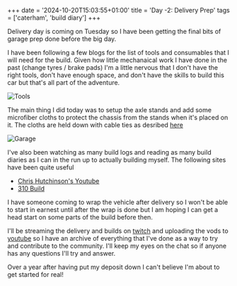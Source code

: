 +++
date = '2024-10-20T15:03:55+01:00'
title = 'Day -2: Delivery Prep'
tags = ['caterham', 'build diary']
+++

Delivery day is coming on Tuesday so I have been getting the final bits of garage prep done before the big day. 

I have been following a few blogs for the list of tools and consumables that I will need for the build. Given how little mechanaical work I have done in the past (change tyres / brake pads) I'm a little nervous that I don't have the right tools, don't have enough space, and don't have the skills to build this car but that's all part of the adventure. 

![Tools](images/garage2.jpg)

The main thing I did today was to setup the axle stands and add some microfiber cloths to protect the chassis from the stands when it's placed on it. The cloths are held down with cable ties as desribed [here](https://310build.com/axle-stand/)

![Garage](images/garage1.jpg)

I've also been watching as many build logs and reading as many build diaries as I can in the run up to actually building myself. The following sites have been quite useful 

* [Chris Hutchinson's Youtube](https://www.youtube.com/@cheesyuk)
* [310 Build](https://310build.com)

I have someone coming to wrap the vehicle after delivery so I won't be able to start in earnest until after the wrap is done but I am hoping I can get a head start on some parts of the build before then. 

I'll be streaming the delivery and builds on [twitch](https://www.twitch.tv/GingerbreadRacing) and uploading the vods to [youtube](https://www.youtube.com/GingerbreadRacing) so I have an archive of everything that I've done as a way to try and contribute to the community. I'll keep my eyes on the chat so if anyone has any questions I'll try and answer. 

Over a year after having put my deposit down I can't believe I'm about to get started for real! 
